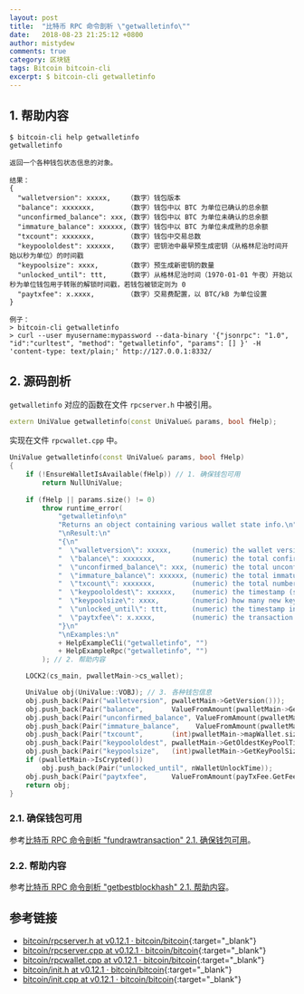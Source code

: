 ```yaml
---
layout: post
title:  "比特币 RPC 命令剖析 \"getwalletinfo\""
date:   2018-08-23 21:25:12 +0800
author: mistydew
comments: true
category: 区块链
tags: Bitcoin bitcoin-cli
excerpt: $ bitcoin-cli getwalletinfo
---
```

## 1. 帮助内容

```shell
$ bitcoin-cli help getwalletinfo
getwalletinfo

返回一个各种钱包状态信息的对象。

结果：
{
  "walletversion": xxxxx,    （数字）钱包版本
  "balance": xxxxxxx,        （数字）钱包中以 BTC 为单位已确认的总余额
  "unconfirmed_balance": xxx,（数字）钱包中以 BTC 为单位未确认的总余额
  "immature_balance": xxxxxx,（数字）钱包中以 BTC 为单位未成熟的总余额
  "txcount": xxxxxxx,        （数字）钱包中交易总数
  "keypoololdest": xxxxxx,   （数字）密钥池中最早预生成密钥（从格林尼治时间开始以秒为单位）的时间戳
  "keypoolsize": xxxx,       （数字）预生成新密钥的数量
  "unlocked_until": ttt,     （数字）从格林尼治时间（1970-01-01 午夜）开始以秒为单位钱包用于转账的解锁时间戳，若钱包被锁定则为 0
  "paytxfee": x.xxxx,        （数字）交易费配置，以 BTC/kB 为单位设置
}

例子：
> bitcoin-cli getwalletinfo
> curl --user myusername:mypassword --data-binary '{"jsonrpc": "1.0", "id":"curltest", "method": "getwalletinfo", "params": [] }' -H 'content-type: text/plain;' http://127.0.0.1:8332/
```

## 2. 源码剖析

`getwalletinfo` 对应的函数在文件 `rpcserver.h` 中被引用。

```cpp
extern UniValue getwalletinfo(const UniValue& params, bool fHelp);
```

实现在文件 `rpcwallet.cpp` 中。

```cpp
UniValue getwalletinfo(const UniValue& params, bool fHelp)
{
    if (!EnsureWalletIsAvailable(fHelp)) // 1. 确保钱包可用
        return NullUniValue;
    
    if (fHelp || params.size() != 0)
        throw runtime_error(
            "getwalletinfo\n"
            "Returns an object containing various wallet state info.\n"
            "\nResult:\n"
            "{\n"
            "  \"walletversion\": xxxxx,     (numeric) the wallet version\n"
            "  \"balance\": xxxxxxx,         (numeric) the total confirmed balance of the wallet in " + CURRENCY_UNIT + "\n"
            "  \"unconfirmed_balance\": xxx, (numeric) the total unconfirmed balance of the wallet in " + CURRENCY_UNIT + "\n"
            "  \"immature_balance\": xxxxxx, (numeric) the total immature balance of the wallet in " + CURRENCY_UNIT + "\n"
            "  \"txcount\": xxxxxxx,         (numeric) the total number of transactions in the wallet\n"
            "  \"keypoololdest\": xxxxxx,    (numeric) the timestamp (seconds since GMT epoch) of the oldest pre-generated key in the key pool\n"
            "  \"keypoolsize\": xxxx,        (numeric) how many new keys are pre-generated\n"
            "  \"unlocked_until\": ttt,      (numeric) the timestamp in seconds since epoch (midnight Jan 1 1970 GMT) that the wallet is unlocked for transfers, or 0 if the wallet is locked\n"
            "  \"paytxfee\": x.xxxx,         (numeric) the transaction fee configuration, set in " + CURRENCY_UNIT + "/kB\n"
            "}\n"
            "\nExamples:\n"
            + HelpExampleCli("getwalletinfo", "")
            + HelpExampleRpc("getwalletinfo", "")
        ); // 2. 帮助内容

    LOCK2(cs_main, pwalletMain->cs_wallet);

    UniValue obj(UniValue::VOBJ); // 3. 各种钱包信息
    obj.push_back(Pair("walletversion", pwalletMain->GetVersion()));
    obj.push_back(Pair("balance",       ValueFromAmount(pwalletMain->GetBalance())));
    obj.push_back(Pair("unconfirmed_balance", ValueFromAmount(pwalletMain->GetUnconfirmedBalance())));
    obj.push_back(Pair("immature_balance",    ValueFromAmount(pwalletMain->GetImmatureBalance())));
    obj.push_back(Pair("txcount",       (int)pwalletMain->mapWallet.size()));
    obj.push_back(Pair("keypoololdest", pwalletMain->GetOldestKeyPoolTime()));
    obj.push_back(Pair("keypoolsize",   (int)pwalletMain->GetKeyPoolSize()));
    if (pwalletMain->IsCrypted())
        obj.push_back(Pair("unlocked_until", nWalletUnlockTime));
    obj.push_back(Pair("paytxfee",      ValueFromAmount(payTxFee.GetFeePerK())));
    return obj;
}
```

### 2.1. 确保钱包可用

参考[比特币 RPC 命令剖析 "fundrawtransaction" 2.1. 确保钱包可用](/blog/2018/07/bitcoin-rpc-command-fundrawtransaction.html#21-确保钱包可用)。

### 2.2. 帮助内容

参考[比特币 RPC 命令剖析 "getbestblockhash" 2.1. 帮助内容](/blog/2018/05/bitcoin-rpc-command-getbestblockhash.html#21-帮助内容)。

## 参考链接

* [bitcoin/rpcserver.h at v0.12.1 · bitcoin/bitcoin](https://github.com/bitcoin/bitcoin/blob/v0.12.1/src/rpcserver.h){:target="_blank"}
* [bitcoin/rpcserver.cpp at v0.12.1 · bitcoin/bitcoin](https://github.com/bitcoin/bitcoin/blob/v0.12.1/src/rpcserver.cpp){:target="_blank"}
* [bitcoin/rpcwallet.cpp at v0.12.1 · bitcoin/bitcoin](https://github.com/bitcoin/bitcoin/blob/v0.12.1/src/wallet/rpcwallet.cpp){:target="_blank"}
* [bitcoin/init.h at v0.12.1 · bitcoin/bitcoin](https://github.com/bitcoin/bitcoin/blob/v0.12.1/src/init.h){:target="_blank"}
* [bitcoin/init.cpp at v0.12.1 · bitcoin/bitcoin](https://github.com/bitcoin/bitcoin/blob/v0.12.1/src/init.cpp){:target="_blank"}

